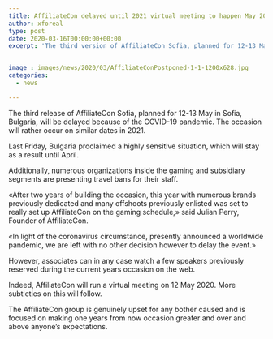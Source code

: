 ```yaml
---
title: AffiliateCon delayed until 2021 virtual meeting to happen May 2020
author: xforeal 
type: post
date: 2020-03-16T00:00:00+00:00
excerpt: 'The third version of AffiliateCon Sofia, planned for 12-13 May in Sofia, Bulgaria, will be delayed because of the COVID-19 pandemic '


image : images/news/2020/03/AffiliateConPostponed-1-1-1200x628.jpg
categories:
  - news

---
```

The third release of AffiliateCon Sofia, planned for 12-13 May in Sofia, Bulgaria, will be delayed because of the COVID-19 pandemic. The occasion will rather occur on similar dates in 2021. 

Last Friday, Bulgaria proclaimed a highly sensitive situation, which will stay as a result until April. 

Additionally, numerous organizations inside the gaming and subsidiary segments are presenting travel bans for their staff. 

&#171;After two years of building the occasion, this year with numerous brands previously dedicated and many offshoots previously enlisted was set to really set up AffiliateCon on the gaming schedule,&#187; said Julian Perry, Founder of AffiliateCon. 

&#171;In light of the coronavirus circumstance, presently announced a worldwide pandemic, we are left with no other decision however to delay the event.&#187; 

However, associates can in any case watch a few speakers previously reserved during the current years occasion on the web. 

Indeed, AffiliateCon will run a virtual meeting on 12 May 2020. More subtleties on this will follow. 

The AffiliateCon group is genuinely upset for any bother caused and is focused on making one years from now occasion greater and over and above anyone&#8217;s expectations.